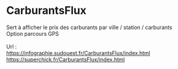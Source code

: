 # CarburantsFlux</br>
Sert à afficher le prix des carburants par ville / station / carburants</br>
Option parcours GPS</br></br>
Url :</br>
https://infographie.sudouest.fr/CarburantsFlux/index.html</br>
https://superchick.fr/CarburantsFlux/index.html
